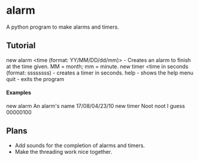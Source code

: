 # alarm
A python program to make alarms and timers.

## Tutorial
new alarm <alarm name> <time (format: YY/MM/DD/dd/mm)> - Creates an alarm to finish at the time given. MM = month; mm = minute.
new timer <timer name> <time in seconds (format: ssssssss) - creates a timer in seconds.
help - shows the help menu
quit - exits the program

#### Examples
new alarm An alarm's name 17/08/04/23/10
new timer Noot noot I guess 00000100

## Plans
- Add sounds for the completion of alarms and timers.
- Make the threading work nice together.

